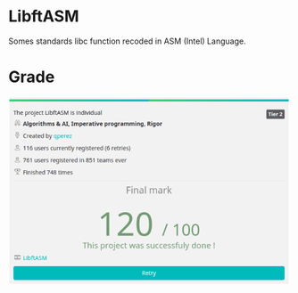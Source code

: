 # LibftASM
Somes standards libc function recoded in ASM (Intel) Language.

# Grade
![Grade image](/libftasm_grade.png?raw=true)

